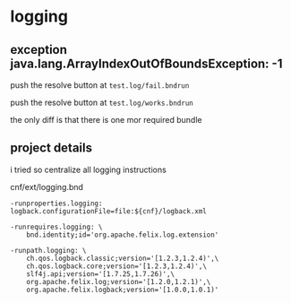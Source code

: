 # logging

## exception java.lang.ArrayIndexOutOfBoundsException: -1
push the resolve button at `test.log/fail.bndrun`

push the resolve button at `test.log/works.bndrun`

the only diff is that there is one mor required bundle


## project details
i tried so centralize all logging instructions 

cnf/ext/logging.bnd
```
-runproperties.logging: logback.configurationFile=file:${cnf}/logback.xml

-runrequires.logging: \
	bnd.identity;id='org.apache.felix.log.extension'

-runpath.logging: \
	ch.qos.logback.classic;version='[1.2.3,1.2.4)',\
	ch.qos.logback.core;version='[1.2.3,1.2.4)',\
	slf4j.api;version='[1.7.25,1.7.26)',\
	org.apache.felix.log;version='[1.2.0,1.2.1)',\
	org.apache.felix.logback;version='[1.0.0,1.0.1)'
  
  ```
